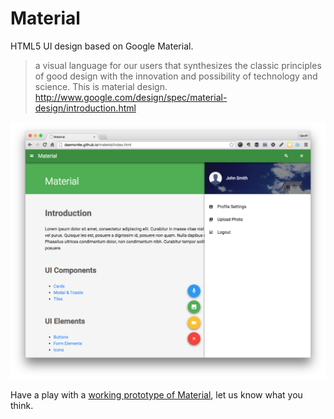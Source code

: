 # Material

HTML5 UI design based on Google Material.

> a visual language for our users that synthesizes the classic principles of good design with the innovation and possibility of technology and science. This is material design.
> http://www.google.com/design/spec/material-design/introduction.html

![Material Project Site](./images/screenshots/material01.png)

Have a play with a [working prototype of Material](http://daemonite.github.io/material/), let us know what you think.